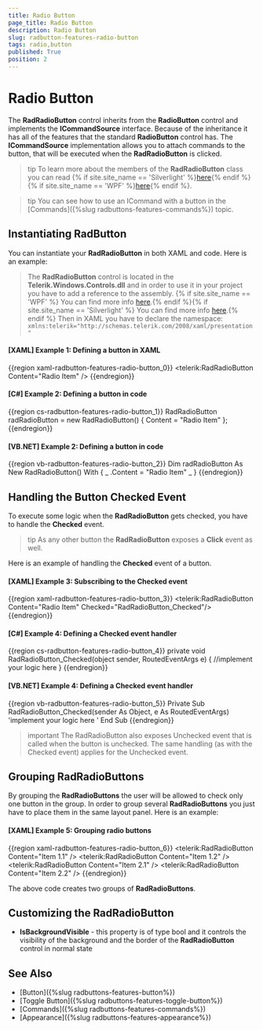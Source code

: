 ```yaml
---
title: Radio Button
page_title: Radio Button
description: Radio Button
slug: radbutton-features-radio-button
tags: radio,button
published: True
position: 2
---
```


# Radio Button

The __RadRadioButton__ control inherits from the __RadioButton__ control and implements the __ICommandSource__ interface. Because of the inheritance it has all of the features that the standard __RadioButton__ control has. The __ICommandSource__ implementation allows you to attach commands to the button, that will be executed when the __RadRadioButton__ is clicked.	  

>tip To learn more about the members of the __RadRadioButton__ class you can read {% if site.site_name == 'Silverlight' %}[here](http://www.telerik.com/help/silverlight/t_telerik_windows_controls_radradiobutton.html){% endif %}{% if site.site_name == 'WPF' %}[here](http://www.telerik.com/help/wpf/t_telerik_windows_controls_radradiobutton.html){% endif %}.

>tip You can see how to use an ICommand with a button in the [Commands]({%slug radbuttons-features-commands%}) topic.	  

## Instantiating RadButton

You can instantiate your __RadRadioButton__ in both XAML and code. Here is an example:		

>The __RadRadioButton__ control is located in the __Telerik.Windows.Controls.dll__ and in order to use it in your project you have to add a reference to the assembly. {% if site.site_name == 'WPF' %} You can find more info [here](http://www.telerik.com/help/wpf/installation-installing-controls-dependencies-wpf.html).{% endif %}{% if site.site_name == 'Silverlight' %} You can find more info [here](http://www.telerik.com/help/silverlight/installation-installing-controls-dependencies.html).{% endif %} 
> Then in XAML you have to declare the namespace: `xmlns:telerik="http://schemas.telerik.com/2008/xaml/presentation"`

#### __[XAML] Example 1: Defining a button in XAML__
{{region xaml-radbutton-features-radio-button_0}}
	<telerik:RadRadioButton Content="Radio Item" />
{{endregion}}

#### __[C#] Example 2: Defining a button in code__
{{region cs-radbutton-features-radio-button_1}}
	RadRadioButton radRadioButton = new RadRadioButton() { Content = "Radio Item" };
{{endregion}}

#### __[VB.NET] Example 2: Defining a button in code__  
{{region vb-radbutton-features-radio-button_2}}
	Dim radRadioButton As New RadRadioButton() With { _
	    .Content = "Radio Item" _
	}
{{endregion}}

## Handling the Button Checked Event

To execute some logic when the __RadRadioButton__ gets checked, you have to handle the __Checked__ event.	

>tip As any other button the __RadRadioButton__ exposes a __Click__ event as well.		

Here is an example of handling the __Checked__ event of a button.		

#### __[XAML] Example 3: Subscribing to the Checked event__  
{{region xaml-radbutton-features-radio-button_3}}
	<telerik:RadRadioButton Content="Radio Item" Checked="RadRadioButton_Checked"/>
{{endregion}}

#### __[C#] Example 4: Defining a Checked event handler__  
{{region cs-radbutton-features-radio-button_4}}
	private void RadRadioButton_Checked(object sender, RoutedEventArgs e)
	{
	    //implement your logic here
	}
{{endregion}}

#### __[VB.NET] Example 4: Defining a Checked event handler__  
{{region vb-radbutton-features-radio-button_5}}
	Private Sub RadRadioButton_Checked(sender As Object, e As RoutedEventArgs)
	    'implement your logic here '
	End Sub
{{endregion}}

>important The RadRadioButton also exposes Unchecked event that is called when the button is unchecked. The same handling (as with the Checked event) applies for the Unchecked event.

## Grouping RadRadioButtons

By grouping the __RadRadioButtons__ the user will be allowed to check only one button in the group. In order to group several __RadRadioButtons__ you just have to place them in the same layout panel. Here is an example:		

#### __[XAML] Example 5: Grouping radio buttons__  
{{region xaml-radbutton-features-radio-button_6}}
	<StackPanel>
	    <telerik:RadRadioButton Content="Item 1.1" />
	    <telerik:RadRadioButton Content="Item 1.2" />
	</StackPanel>
	<StackPanel>
	    <telerik:RadRadioButton Content="Item 2.1" />
	    <telerik:RadRadioButton Content="Item 2.2" />
	</StackPanel>
{{endregion}}

The above code creates two groups of __RadRadioButtons__.		

## Customizing the RadRadioButton

* __IsBackgroundVisible__ - this property is of type bool and it controls the visibility of the background and the border of the __RadRadioButton__ control in normal state		  

## See Also
 * [Button]({%slug radbuttons-features-button%})
 * [Toggle Button]({%slug radbuttons-features-toggle-button%})
 * [Commands]({%slug radbuttons-features-commands%})
 * [Appearance]({%slug radbuttons-features-appearance%})